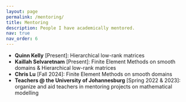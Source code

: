 ```yaml
---
layout: page
permalink: /mentoring/
title: Mentoring
description: People I have academically mentored.
nav: true
nav_order: 6
---
```


 - **Quinn Kelly** [Present]: Hierarchical low-rank matrices
 - **Kaillah Selvaretnam** [Present]: Finite Element Methods on smooth domains & Hierarchical low-rank matrices
 - **Chris Lu** [Fall 2024]: Finite Element Methods on smooth domains
 - **Teachers @ the University of Johannesburg** [Spring 2022 & 2023]: organize and aid teachers in mentoring projects on mathematical modelling

